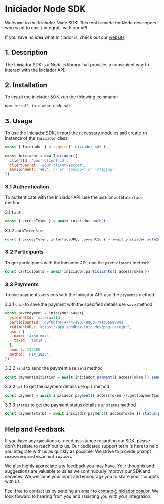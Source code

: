 # Iniciador Node SDK

Welcome to the Iniciador Node SDK! This tool is made for Node
developers who want to easily integrate with our API.

If you have no idea what Iniciador is, check out our [website](https://www.iniciador.com.br/)

## 1. Description

The Iniciador SDK is a Node.js library that provides a convenient way to interact with the Iniciador API.

## 2. Installation

To install the Iniciador SDK, run the following command:

```bash
npm install iniciador-node-sdk
```

## 3. Usage

To use the Iniciador SDK, import the necessary modules and create an instance of the `Iniciador` class:

```javascript
const { Iniciador } = require('iniciador-sdk')

const iniciador = new Iniciador({
  clientId: 'your-client-id',
  clientSecret: 'your-client-secret',
  environment: 'dev', // or 'sandbox' or 'staging'
})
```

### 3.1 Authentication

To authenticate with the Iniciador API, use the `auth` or `authInterface` method:

3.1.1 `auth`

```javascript
const { accessToken } = await iniciador.auth()
```

3.1.2 `authInterface`

```javascript
const { accessToken, interfaceURL, paymentId } = await iniciador.authInterface()
```

### 3.2 Participants

To get participants with the Iniciador API, use the `participants` method:

```javascript
const participants = await iniciador.participants({ accessToken })
```

### 3.3 Payments

To use payments services with the Iniciador API, use the `payments` method:

3.3.1 `save`
to save the payment with the specified details use `save` method

```javascript
const savePayment = iniciador.save({
  externalId: 'externalId',
  participantId: 'c8f0bf49-4744-4933-8960-7add6e590841',
  redirectURL: 'https://app.sandbox.inic.dev/pag-receipt',
  user: {
    name: 'John Doe',
    taxId: 'taxId',
  },
  amount: 133300,
  method: 'PIX_INIC',
})
```

3.3.2 `send`
to send the payment use `send` method

```javascript
const paymentInitiation = await iniciador.payment({ accessToken }).send()
```

3.3.2 `get`
to get the payment details use `get` method

```javascript
const payment = await iniciador.payment({ accessToken }).get(paymentInitiation.id)
```

3.3.3 `status`
to get the payment status details use `status` method

```javascript
const paymentStatus = await iniciador.payment({ accessToken }).status(paymentInitiation.id)
```

## Help and Feedback

If you have any questions or need assistance regarding our SDK, please don't hesitate to reach out to us. Our dedicated support team is here to help you integrate with us as quickly as possible. We strive to provide prompt responses and excellent support.

We also highly appreciate any feedback you may have. Your thoughts and suggestions are valuable to us as we continuously improve our SDK and services. We welcome your input and encourage you to share your thoughts with us.

Feel free to contact us by sending an email to contato@iniciador.com.br. We look forward to hearing from you and assisting you with your integration.
